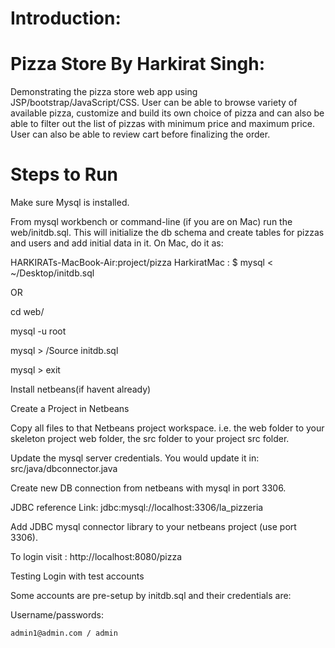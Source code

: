 

# Introduction:

# Pizza Store By Harkirat Singh:

Demonstrating the pizza store web app using JSP/bootstrap/JavaScript/CSS. User can be able to browse variety of available pizza, customize and 
build its own choice of pizza and can also be able to filter out
the list of pizzas with minimum price and maximum price. User can also be able to review cart before finalizing the order.

# Steps to Run

Make sure Mysql is installed.

From mysql workbench or command-line (if you are on Mac) run the web/initdb.sql. This will initialize the db schema and create tables for pizzas and users and add initial data in it. On Mac, do it as:

HARKIRATs-MacBook-Air:project/pizza HarkiratMac : $ mysql < ~/Desktop/initdb.sql 

OR 

cd web/ 

mysql -u root

mysql > /Source initdb.sql 

mysql > exit

Install netbeans(if havent already)


Create a Project in Netbeans

Copy all files to that Netbeans project workspace. i.e. the web folder to your skeleton project web folder, the src folder to your project src folder.

Update the mysql server credentials. You would update it in: src/java/dbconnector.java

Create new DB connection from netbeans with mysql in port 3306.

JDBC reference Link: jdbc:mysql://localhost:3306/la_pizzeria

Add JDBC mysql connector library to your netbeans project (use port 3306).

To login visit : http://localhost:8080/pizza

Testing Login with test accounts

Some accounts are pre-setup by initdb.sql and their credentials are:

Username/passwords:  

	admin1@admin.com / admin


